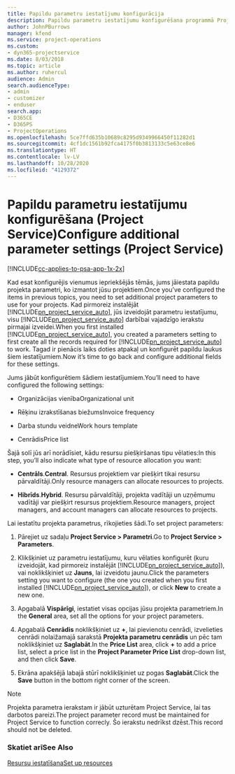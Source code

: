 ```yaml
---
title: Papildu parametru iestatījumu konfigurācija
description: Papildu parametru iestatījumu konfigurēšana programmā Project Service
author: JohnPBurrows
manager: kfend
ms.service: project-operations
ms.custom:
- dyn365-projectservice
ms.date: 8/03/2018
ms.topic: article
ms.author: ruhercul
audience: Admin
search.audienceType:
- admin
- customizer
- enduser
search.app:
- D365CE
- D365PS
- ProjectOperations
ms.openlocfilehash: 5ce7ffd635b10689c8295d9349966450f11282d1
ms.sourcegitcommit: 4cf1dc1561b92fca4175f0b3813133c5e63ce8e6
ms.translationtype: HT
ms.contentlocale: lv-LV
ms.lasthandoff: 10/28/2020
ms.locfileid: "4129372"
---
```

# <a name="configure-additional-parameter-settings-project-service"></a><span data-ttu-id="48af3-103">Papildu parametru iestatījumu konfigurēšana (Project Service)</span><span class="sxs-lookup"><span data-stu-id="48af3-103">Configure additional parameter settings (Project Service)</span></span>

[!INCLUDE[cc-applies-to-psa-app-1x-2x](../includes/cc-applies-to-psa-app-1x-2x.md)]

<span data-ttu-id="48af3-104">Kad esat konfigurējis vienumus iepriekšējās tēmās, jums jāiestata papildu projekta parametri, ko izmantot jūsu projektiem.</span><span class="sxs-lookup"><span data-stu-id="48af3-104">Once you’ve configured the items in previous topics, you need to set additional project parameters to use for your projects.</span></span> <span data-ttu-id="48af3-105">Kad pirmoreiz instalējāt [!INCLUDE[pn_project_service_auto](../includes/pn-project-service-auto.md)], jūs izveidojāt parametru iestatījumu, visu [!INCLUDE[pn_project_service_auto](../includes/pn-project-service-auto.md)] darbībai vajadzīgo ierakstu pirmajai izveidei.</span><span class="sxs-lookup"><span data-stu-id="48af3-105">When you first installed [!INCLUDE[pn_project_service_auto](../includes/pn-project-service-auto.md)], you created a parameters setting to first create all the records required for [!INCLUDE[pn_project_service_auto](../includes/pn-project-service-auto.md)] to work.</span></span> <span data-ttu-id="48af3-106">Tagad ir pienācis laiks doties atpakaļ un konfigurēt papildu laukus šiem iestatījumiem.</span><span class="sxs-lookup"><span data-stu-id="48af3-106">Now it’s time to go back and configure additional fields for these settings.</span></span>  
  
 <span data-ttu-id="48af3-107">Jums jābūt konfigurētiem šādiem iestatījumiem.</span><span class="sxs-lookup"><span data-stu-id="48af3-107">You’ll need to have configured the following settings:</span></span>  
  
-   <span data-ttu-id="48af3-108">Organizācijas vienība</span><span class="sxs-lookup"><span data-stu-id="48af3-108">Organizational unit</span></span>  
  
-   <span data-ttu-id="48af3-109">Rēķinu izrakstīšanas biežums</span><span class="sxs-lookup"><span data-stu-id="48af3-109">Invoice frequency</span></span>  
  
-   <span data-ttu-id="48af3-110">Darba stundu veidne</span><span class="sxs-lookup"><span data-stu-id="48af3-110">Work hours template</span></span>  
  
-   <span data-ttu-id="48af3-111">Cenrādis</span><span class="sxs-lookup"><span data-stu-id="48af3-111">Price list</span></span>  
 
<span data-ttu-id="48af3-112">Šajā solī jūs arī norādīsiet, kādu resursu piešķiršanas tipu vēlaties:</span><span class="sxs-lookup"><span data-stu-id="48af3-112">In this step, you’ll also indicate what type of resource allocation you want:</span></span>  
  
- <span data-ttu-id="48af3-113">**Centrāls**.</span><span class="sxs-lookup"><span data-stu-id="48af3-113">**Central**.</span></span> <span data-ttu-id="48af3-114">Resursus projektiem var piešķirt tikai resursu pārvaldītāji.</span><span class="sxs-lookup"><span data-stu-id="48af3-114">Only resource managers can allocate resources to projects.</span></span>  
  
- <span data-ttu-id="48af3-115">**Hibrīds**.</span><span class="sxs-lookup"><span data-stu-id="48af3-115">**Hybrid**.</span></span> <span data-ttu-id="48af3-116">Resursu pārvaldītāji, projekta vadītāji un uzņēmumu vadītāji var piešķirt resursus projektiem.</span><span class="sxs-lookup"><span data-stu-id="48af3-116">Resource managers, project managers, and account managers can allocate resources to projects.</span></span>  
  
 
<span data-ttu-id="48af3-117">Lai iestatītu projekta parametrus, rīkojieties šādi.</span><span class="sxs-lookup"><span data-stu-id="48af3-117">To set project parameters:</span></span>  
  
1. <span data-ttu-id="48af3-118">Pārejiet uz sadaļu **Project Service > Parametri**.</span><span class="sxs-lookup"><span data-stu-id="48af3-118">Go to **Project Service > Parameters**.</span></span>  
  
2. <span data-ttu-id="48af3-119">Klikšķiniet uz parametru iestatījumu, kuru vēlaties konfigurēt (kuru izveidojāt, kad pirmoreiz instalējāt [!INCLUDE[pn_project_service_auto](../includes/pn-project-service-auto.md)]), vai noklikšķiniet uz **Jauns**, lai izveidotu jaunu.</span><span class="sxs-lookup"><span data-stu-id="48af3-119">Click the parameters setting you want to configure (the one you created when you first installed [!INCLUDE[pn_project_service_auto](../includes/pn-project-service-auto.md)]), or click **New** to create a new one.</span></span>  
  
3. <span data-ttu-id="48af3-120">Apgabalā **Vispārīgi**, iestatiet visas opcijas jūsu projekta parametriem.</span><span class="sxs-lookup"><span data-stu-id="48af3-120">In the **General** area, set all the options for your project parameters.</span></span>  
  
4. <span data-ttu-id="48af3-121">Apgabalā **Cenrādis** noklikšķiniet uz **+**, lai pievienotu cenrādi, izvelieties cenrādi nolaižamajā sarakstā **Projekta parametru cenrādis** un pēc tam noklikšķiniet uz **Saglabāt**.</span><span class="sxs-lookup"><span data-stu-id="48af3-121">In the **Price List** area, click **+** to add a price list, select a price list in the **Project Parameter Price List** drop-down list, and then click **Save**.</span></span>  
  
5. <span data-ttu-id="48af3-122">Ekrāna apakšējā labajā stūrī noklikšķiniet uz pogas **Saglabāt**.</span><span class="sxs-lookup"><span data-stu-id="48af3-122">Click the **Save** button in the bottom right corner of the screen.</span></span>  

> [!NOTE]
> <span data-ttu-id="48af3-123">Projekta parametra ierakstam ir jābūt uzturētam Project Service, lai tas darbotos pareizi.</span><span class="sxs-lookup"><span data-stu-id="48af3-123">The project parameter record must be maintained for Project Service to function correcly.</span></span> <span data-ttu-id="48af3-124">Šo ierakstu nedrīkst dzēst.</span><span class="sxs-lookup"><span data-stu-id="48af3-124">This record should not be deleted.</span></span>

### <a name="see-also"></a><span data-ttu-id="48af3-125">Skatiet arī</span><span class="sxs-lookup"><span data-stu-id="48af3-125">See Also</span></span>  
 [<span data-ttu-id="48af3-126">Resursu iestatīšana</span><span class="sxs-lookup"><span data-stu-id="48af3-126">Set up resources</span></span>](../psa/set-up-resources.md)
